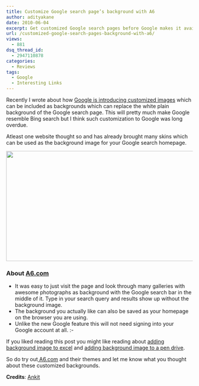 ```yaml
---
title: Customize Google search page’s background with A6
author: adityakane
date: 2010-06-04
excerpt: Get customized Google search pages before Google makes it available with A6.com which allows you customized Google homepage with a large collection of great photographs as background images.
url: /customized-google-search-pages-background-with-a6/
views:
  - 881
dsq_thread_id:
  - 2947110878
categories:
  - Reviews
tags:
  - Google
  - Interesting Links
---
```

Recently I wrote about how [Google is introducing customized images][1] which can be included as backgrounds which can replace the white plain background of the Google search page. This will pretty much make Google resemble Bing search but I think such customization to Google was long overdue.

Atleast one website thought so and has already brought many skins which can be used as the background image for your Google search homepage.

<a rel="attachment wp-att-26112" href="http://devilsworkshop.org/customized-google-search-pages-background-with-a6/google_homepage_customized_background/"><img class="aligncenter size-full wp-image-26112" title="google_homepage_customized_background" src="http://cdn.devilsworkshop.org/files/2010/06/google_homepage_customized_background.png" alt="" width="550" height="298" /></a>

### **About <a href="http://www.a6.com" onclick="_gaq.push(['_trackEvent', 'outbound-article', 'http://www.a6.com', 'A6.com']);" >A6.com</a>**

  * It was easy to just visit the page and look through many galleries with awesome photographs as background with the Google search bar in the middle of it. Type in your search query and results show up without the background image.
  * The background you actually like can also be saved as your homepage on the browser you are using.
  * Unlike the new Google feature this will not need signing into your Google account at all. <img src="http://devilsworkshop.org/wp-includes/images/smilies/simple-smile.png" alt=":-)" class="wp-smiley" style="height: 1em; max-height: 1em;" />

If you liked reading this post you might like reading about [adding background image to excel][2] and [adding background image to a pen drive][3].

So do try out<a href="http://www.A6.com" onclick="_gaq.push(['_trackEvent', 'outbound-article', 'http://www.A6.com', ' A6.com']);" > A6.com</a> and their themes and let me know what you thought about these customized backgrounds.

**Credits**: [Ankit][4]

 [1]: http://devilsworkshop.org/customize-google-search-page-with-personal-pictures/
 [2]: http://devilsworkshop.org/add-background-image-in-microsoft-excel-worksheet/ "adding background image to excel"
 [3]: http://devilsworkshop.org/add-background-image-for-your-pendrive/ "adding background image to a pen drive"
 [4]: http://devilsworkshop.org/customize-google-search-page-with-personal-pictures/#comment-157254
